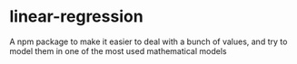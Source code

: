# linear-regression
A npm package to make it easier to deal with a bunch of values, and try to model them in one of the most used mathematical models

